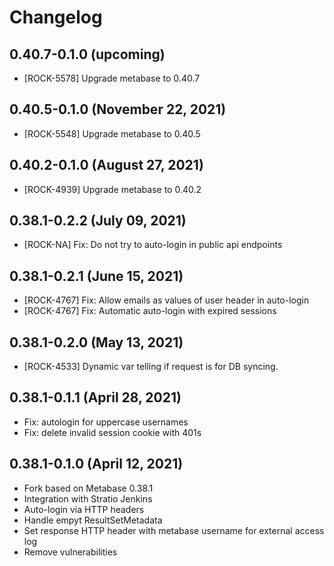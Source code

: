 # Changelog

## 0.40.7-0.1.0 (upcoming)

* [ROCK-5578] Upgrade metabase to 0.40.7

## 0.40.5-0.1.0 (November 22, 2021)

* [ROCK-5548] Upgrade metabase to 0.40.5

## 0.40.2-0.1.0 (August 27, 2021)

* [ROCK-4939] Upgrade metabase to 0.40.2

## 0.38.1-0.2.2 (July 09, 2021)

* [ROCK-NA] Fix: Do not try to auto-login in public api endpoints

## 0.38.1-0.2.1 (June 15, 2021)

* [ROCK-4767] Fix: Allow emails as values of user header in auto-login
* [ROCK-4767] Fix: Automatic auto-login with expired sessions

## 0.38.1-0.2.0 (May 13, 2021)

* [ROCK-4533] Dynamic var telling if request is for DB syncing.

## 0.38.1-0.1.1 (April 28, 2021)

* Fix: autologin for uppercase usernames
* Fix: delete invalid session cookie with 401s

## 0.38.1-0.1.0 (April 12, 2021)

* Fork based on Metabase 0.38.1
* Integration with Stratio Jenkins
* Auto-login via HTTP headers
* Handle empyt ResultSetMetadata
* Set response HTTP header with metabase username for external access log
* Remove vulnerabilities

